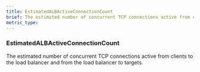 ```yaml
---
title: EstimatedALBActiveConnectionCount
brief: The estimated number of concurrent TCP connections active from clients to the load balancer and from the load balancer to targets.
metric_type:
---
```

### EstimatedALBActiveConnectionCount

The estimated number of concurrent TCP connections active from clients to the load balancer and from the load balancer to targets.
